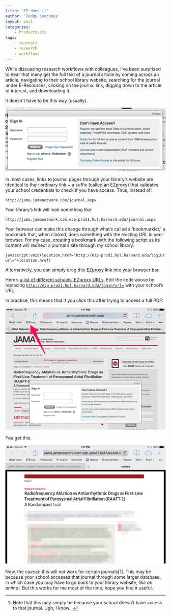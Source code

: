 ```yaml
---
title: 'EZ does it'
author: 'Teddy Svoronos'
layout: post
categories:
    - Productivity
tags:
    - journals
    - research
    - workflows
---
```

While discussing research workflows with colleagues, I've been surprised to hear that many get the full text of a journal article by coming across an article, navigating to their school library website, searching for the journal under E-Resources, clicking on the journal link, digging down to the article of interest, and downloading it. 

It doesn't have to be this way (usually). 

![(Almost) never again.](/assets/img/2014-08-no-access.jpeg)

<p>In most cases, links to journal pages through your library&#8217;s website are identical to their ordinary link + a suffix (called an EZproxy) that validates your school credentials to check if you have access. Thus, instead of:</p>

```
http://jama.jamanetwork.com/journal.aspx
```

<p>Your library&#8217;s link will look something like:</p>

```
http://jama.jamanetwork.com.ezp-prod1.hul.harvard.edu/journal.aspx
```

Your browser can make this change through what&#8217;s called a &#8216;bookmarklet,&#8217; a bookmark that, when clicked, does something with the existing URL in your browser. For my case, creating a bookmark with the following script as its content will redirect a journal&#8217;s site through my school library:

```
javascript:void(location.href='http://ezp-prod1.hul.harvard.edu/login?url='+location.href)
```

Alternatively, you can simply drag this <a href="javascript:void(location.href='http://ezp-prod1.hul.harvard.edu/login?url='+location.href)">EZproxy</a> link into your browser bar.

Here&#8217;s <a href="http://ezproxy-db.appspot.com/">a list of different schools&#8217; EZproxy URLs</a>. Edit the code above by replacing <code>http://ezp-prod1.hul.harvard.edu/login?url=</code> with your school&#8217;s URL.

In practice, this means that if you click this after trying to access a full PDF:

![](/assets/img/2014-08-before.jpeg)

You get this:

![](/assets/img/2014-08-after.jpeg)

Now, the caveat: this will not work for certain journals<a href="#fn:1" id="fnref:1" title="see footnote" class="footnote">[1]</a>. This may be because your school accesses that journal through some larger database, in which case you may have to go back to your library website, <em>like an animal</em>. But this works for me most of the time; hope you find it useful.

<div class="footnotes">
<hr />
<ol>

<li id="fn:1">
<p>Note that this may simply be because your school doesn&#8217;t have access to that journal. Ugh, I know. <a href="#fnref:1" title="return to article" class="reversefootnote">&#160;&#8617;</a></p>
</li>

</ol>
</div>